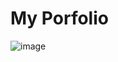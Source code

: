 # My Porfolio
![image](https://github.com/user-attachments/assets/ec7c1645-6d1a-47fd-8ea4-d68897434df7)


